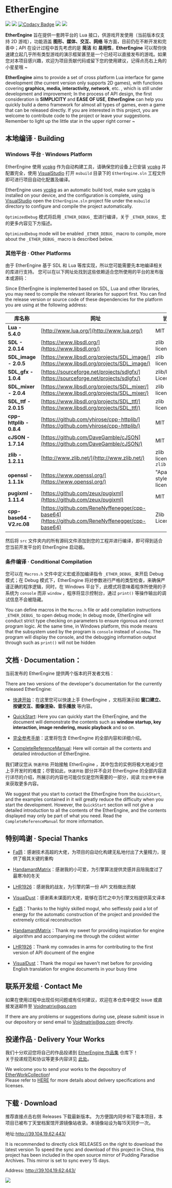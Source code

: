 # EtherEngine
[![](https://img.shields.io/github/stars/VoidmatrixHeathcliff/EtherEngine.svg?style=flat&labelColor=e49e61)](https://github.com/VoidmatrixHeathcliff/EtherEngine/stargazers)
[![](https://img.shields.io/github/forks/VoidmatrixHeathcliff/EtherEngine.svg?style=flat&labelColor=e49e61)](https://github.com/VoidmatrixHeathcliff/EtherEngine/network/members)
[![Codacy Badge](https://app.codacy.com/project/badge/Grade/b2761c92b96e4125a5dbc9d681c54cf4)](https://www.codacy.com/gh/VoidmatrixHeathcliff/EtherEngine/dashboard?utm_source=github.com&amp;utm_medium=referral&amp;utm_content=VoidmatrixHeathcliff/EtherEngine&amp;utm_campaign=Badge_Grade)
[![](https://img.shields.io/github/contributors/VoidmatrixHeathcliff/EtherEngine)](https://github.com/VoidmatrixHeathcliff/EtherEngine/graphs/contributors)
![](https://img.shields.io/github/commit-activity/m/VoidmatrixHeathcliff/EtherEngine)

**EtherEngine** 旨在提供一套跨平台的 Lua 接口，供游戏开发使用（当前版本仅支持 2D 游戏），功能涵盖 **图形、媒体、交互、网络** 等方面，目前仍在不断开发和完善中；API 在设计过程中首先考虑的是 **简洁** 和 **易用性**，**EtherEngine** 可以帮你快速建立起几乎所有类型游戏的演示框架甚至是一个已经可以直接发布的游戏。如果您对本项目感兴趣，欢迎为项目贡献代码或留下您的使用建议，记得点亮右上角的小星星哦 ~  

**EtherEngine** aims to provide a set of cross platform Lua interface for game development (the current version only supports 2D games), with functions covering **graphics, media, interactivity, network**, etc. , which is still under development and improvement; In the process of API design, the first consideration is **SIMPLICITY** and **EASE OF USE**, **EtherEngine** can help you quickly build a demo framework for almost all types of games, even a game that can be released directly. If you are interested in this project, you are welcome to contribute code to the project or leave your suggestions. Remember to light up the little star in the upper right corner ~

## 本地编译 · Building

### Windows 平台 · Windows Platform

EtherEngine 使用 [vcpkg](https://github.com/microsoft/vcpkg) 作为自动构建工具，请确保您的设备上已安装 [vcpkg](https://github.com/microsoft/vcpkg) 并配置完全，使用 [VisualStudio](https://visualstudio.microsoft.com/) 打开 `msbuild` 目录下的 `EtherEngine.sln` 工程文件即可进行项目自动化配置及编译。

EtherEngine uses [vcpkg](https://github.com/microsoft/vcpkg) as an automatic build tool, make sure [vcpkg](https://github.com/microsoft/vcpkg) is installed on your device, and the configuration is complete, using [VisualStudio](https://visualstudio.microsoft.com/) open the `EtherEngine.sln` project file under the `msbuild` directory to configure and compile the project automatically.

`OptimizedDebug` 模式将启用 `_ETHER_DEBUG_` 宏进行编译，关于 `_ETHER_DEBUG_` 宏的更多内容见下方描述。

`OptimizedDebug` mode will be enabled `_ETHER_DEBUG_` macro to compile, more about the `_ETHER_DEBUG_` macro is described below.

### 其他平台 · Other Platforms

由于 EtherEngine 基于 SDL 和 Lua 等库实现，所以您可能需要先本地编译相关的库进行支持。
您可以在以下网址处找到这些依赖适合您所使用的平台的发布版本或源码： 

Since EtherEngine is implemented based on SDL, Lua and other libraries, you may need to compile the relevant libraries for support first.
You can find the release version or source code of these dependencies for the platform you are using at the following address:   

|库名称|网址|协议|
|----|----|----|
|**Lua - 5.4.0**|[http://www.lua.org/](http://www.lua.org/)  | MIT |
|**SDL - 2.0.14**|[https://www.libsdl.org/](https://www.libsdl.org/)  | zlib license |
|**SDL_image - 2.0.5**|[https://www.libsdl.org/projects/SDL_image/](https://www.libsdl.org/projects/SDL_image/)  | zlib license |
|**SDL_gfx - 1.0.4**|[https://sourceforge.net/projects/sdlgfx/](https://sourceforge.net/projects/sdlgfx/)  | zlib/libpng License |
|**SDL_mixer - 2.0.4**|[https://www.libsdl.org/projects/SDL_mixer/](https://www.libsdl.org/projects/SDL_mixer/)  | zlib license |
|**SDL_ttf - 2.0.15**|[https://www.libsdl.org/projects/SDL_ttf/](https://www.libsdl.org/projects/SDL_ttf/)  | zlib license |
|**cpp-httplib - 0.8.4**|[https://github.com/yhirose/cpp-httplib/](https://github.com/yhirose/cpp-httplib/)  | MIT |
|**cJSON - 1.7.14**|[https://github.com/DaveGamble/cJSON](https://github.com/DaveGamble/cJSON/)  | MIT |
|**zlib - 1.2.11**|[http://www.zlib.net/](http://www.zlib.net/)  | zlib license in ```zlib.h``` |
|**openssl - 1.1.1k**|[https://www.openssl.org/](https://www.openssl.org/)  | "Apache-style license" |
|**pugixml - 1.11.4**|[https://github.com/zeux/pugixml](https://github.com/zeux/pugixml)  | MIT |
|**cpp-base64 - V2.rc.08**|[https://github.com/ReneNyffenegger/cpp-base64](https://github.com/ReneNyffenegger/cpp-base64)  | Zlib License |

然后将 `src` 文件夹内的所有源码文件添加到您的工程并进行编译，即可得到适合您当前开发平台的 EtherEngine 启动器。

### 条件编译 · Conditional Compilation

您可以在 `Macros.h` 文件中定义宏或添加编译指令 `_ETHER_DEBUG_` 来开启 Debug 模式；在 Debug 模式下，EtherEngine 将对参数进行严格的类型检查，来确保严谨正确的程序逻辑，同时，在 Windows 平台下，此模式将意味着程序所使用的子系统为 `console` 而非 `window` ，程序将显示控制台，通过 `print()` 等操作输出的调试信息不会被隐藏。

You can define macros in the `Macros.h` file or add compilation instructions `_ETHER_DEBUG_` to open debug mode; In debug mode, EtherEngine will conduct strict type checking on parameters to ensure rigorous and correct program logic. At the same time, in Windows platform, this mode means that the subsystem used by the program is `console` instead of `window`. The program will display the console, and the debugging information output through such as `print()` will not be hidden

## 文档 · Documentation：

当前发布的 EtherEngine 提供两个版本的开发者文档： 

There are two versions of the developer's documentation for the currently released EtherEngine:

+ [快速开始](docs/quick-start.md)：在这里您可以快速上手 EtherEngine ，文档将演示如 **窗口建立、按键交互、图像渲染、音乐播放** 等内容。  
+ [QuickStart](docs/quick-start_en.md): Here you can quickly start the EtherEngine, and the document will demonstrate the contents such as **window startup, key interaction, image rendering, music playback** and so on.

+ [完全参考手册](docs/index.md)：这里将包含 EtherEngine 的全部内容和详细介绍。  
+ [CompleteReferenceManual](docs/index.md): Here will contain all the contents and detailed introduction of EtherEngine.

我们建议您从 `快速开始` 开始接触 EtherEngine ，其中包含的实例将极大地减少您上手开发时的难度；尽管如此，`快速开始` 部分并不会对 EtherEngine 的全部内容进行详尽的介绍，所展示的内容也可能仅仅是您所需要的一部分，阅读 `完全参考手册` 来获取更多内容。

We suggest that you start to contact the EtherEngine from the `QuickStart`, and the examples contained in it will greatly reduce the difficulty when you start the development. However, the `QuickStart` section will not give a detailed introduction to all the contents of the EtherEngine, and the contents displayed may only be part of what you need. Read the `CompleteReferenceManual` for more information.

## 特别鸣谢 · Special Thanks

+ [Fa鸽](https://github.com/Akarinnnnn)：感谢技术高超的大佬，为项目的自动化构建无私地付出了大量精力，提供了极其关键的重构
+ [HandamardMatrix](https://github.com/HandamardMatrix)：感谢我的小可爱，为引擎算法提供灵感并且陪我度过了最寒冷的冬天
+ [LHR1926](https://github.com/LHR1926)：感谢我的战友，为引擎的第一份 API 文档做出贡献
+ [VisualDust](https://github.com/VisualDust)：感谢素未谋面的大佬，能够在百忙之中为引擎文档提供英文译本

+ [Fa鸽](https://github.com/Akarinnnnn)：Thanks to the highly skilled mogul, who selflessly paid a lot of energy for the automatic construction of the project and provided the extremely critical reconstruction
+ [HandamardMatrix](https://github.com/HandamardMatrix)：Thank my sweet for providing inspiration for engine algorithm and accompanying me through the coldest winter
+ [LHR1926](https://github.com/LHR1926)：Thank my comrades in arms for contributing to the first version of API document of the engine
+ [VisualDust](https://github.com/VisualDust)：Thank the mogul we haven't met before for providing English translation for engine documents in your busy time

## 联系开发组 · Contact Me

如果在使用过程中出现任何问题或有任何建议，欢迎在本仓库中提交 issue 或直接发送邮件至 Voidmatrix@qq.com

If there are any problems or suggestions during use, please submit issue in our depository or send email to Voidmatrix@qq.com directly.

## 投递作品 · Delivery Your Works

我们十分欢迎您将自己的作品投递到 [EtherEngine 作品集](https://github.com/VoidmatrixHeathcliff/EtherWorkCollection) 仓库下！  
关于投递规范和协议等更多内容详见 [此处](https://github.com/VoidmatrixHeathcliff/EtherWorkCollection/blob/main/README.md)。

We welcome you to send your works to the depository of [EtherWorkCollection](https://github.com/VoidmatrixHeathcliff/EtherWorkCollection)!  
Please refer to [HERE](https://github.com/VoidmatrixHeathcliff/EtherWorkCollection/blob/main/README.md) for more details about delivery specifications and licenses.

## 下载 · Download

推荐直接点击右侧 Releases 下载最新版本。
为方便国内同步和下载本项目，本项目已被布丁天堂档案馆开源镜像站收录。本镜像站设为每15天同步一次。

地址:http://39.104.19.62:443/

It is recommended to directly click RELEASES on the right to download the latest version
To speed the sync and download of this project in China, this project has been included in the open source mirror of Pudding Paradise Archives. This mirror is set to sync every 15 days. 

Address: http://39.104.19.62:443/

![](https://unigal-mirrors.oss-cn-shanghai.aliyuncs.com/PuddingParadiseMirror.jpg)
